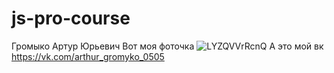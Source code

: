 # js-pro-course
Громыко Артур Юрьевич
Вот моя фоточка
![LYZQVVrRcnQ](https://user-images.githubusercontent.com/72016726/108326262-1a6c1700-71db-11eb-807c-84bffbffbe09.jpg)
А это мой вк https://vk.com/arthur_gromyko_0505
